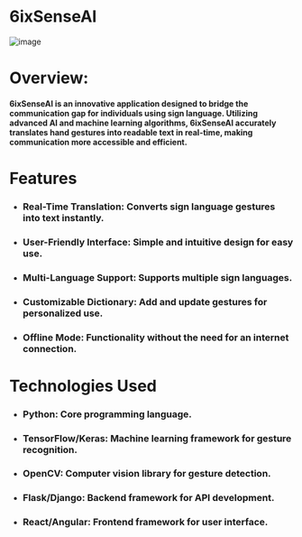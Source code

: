 # 6ixSenseAI
 ![image](https://github.com/user-attachments/assets/0389eca1-a5e6-4116-8427-6a3ecc276603)


# Overview: 
  #### 6ixSenseAI is an innovative application designed to bridge the communication gap for individuals using sign language. Utilizing advanced AI and machine learning algorithms, 6ixSenseAI accurately translates hand gestures into readable text in real-time, making communication more accessible and efficient.

# Features
- ### Real-Time Translation: Converts sign language gestures into text instantly.
- ### User-Friendly Interface: Simple and intuitive design for easy use.
- ### Multi-Language Support: Supports multiple sign languages.
- ### Customizable Dictionary: Add and update gestures for personalized use.
- ### Offline Mode: Functionality without the need for an internet connection.
# Technologies Used
- ### Python: Core programming language.
- ### TensorFlow/Keras: Machine learning framework for gesture recognition.
- ### OpenCV: Computer vision library for gesture detection.
- ### Flask/Django: Backend framework for API development.
- ### React/Angular: Frontend framework for user interface.
